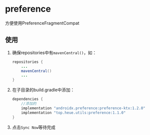 # preference

方便使用PreferenceFragmentCompat

## 使用

1. 确保repositories中有`mavenCentral()`，如：

    ``` java
    repositories {
        ...
        mavenCentral()
        ...
    }
    
    ```

2. 在子目录的build.gradle中添加：

    ``` java
    dependencies {
        //添加的
        implementation "androidx.preference:preference-ktx:1.2.0"
        implementation "top.heue.utils:preference:1.1.0"
    }
    ```

3. 点击`Sync Now`等待完成
